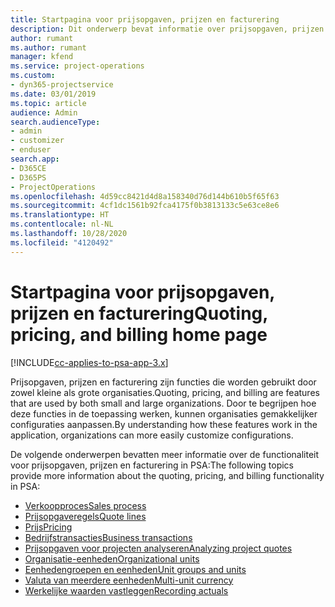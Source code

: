 ```yaml
---
title: Startpagina voor prijsopgaven, prijzen en facturering
description: Dit onderwerp bevat informatie over prijsopgaven, prijzen en facturering.
author: rumant
ms.author: rumant
manager: kfend
ms.service: project-operations
ms.custom:
- dyn365-projectservice
ms.date: 03/01/2019
ms.topic: article
audience: Admin
search.audienceType:
- admin
- customizer
- enduser
search.app:
- D365CE
- D365PS
- ProjectOperations
ms.openlocfilehash: 4d59cc8421d4d8a158340d76d144b610b5f65f63
ms.sourcegitcommit: 4cf1dc1561b92fca4175f0b3813133c5e63ce8e6
ms.translationtype: HT
ms.contentlocale: nl-NL
ms.lasthandoff: 10/28/2020
ms.locfileid: "4120492"
---
```

# <a name="quoting-pricing-and-billing-home-page"></a><span data-ttu-id="5ebf9-103">Startpagina voor prijsopgaven, prijzen en facturering</span><span class="sxs-lookup"><span data-stu-id="5ebf9-103">Quoting, pricing, and billing home page</span></span>

[!INCLUDE[cc-applies-to-psa-app-3.x](../includes/cc-applies-to-psa-app-3x.md)]

<span data-ttu-id="5ebf9-104">Prijsopgaven, prijzen en facturering zijn functies die worden gebruikt door zowel kleine als grote organisaties.</span><span class="sxs-lookup"><span data-stu-id="5ebf9-104">Quoting, pricing, and billing are features that are used by both small and large organizations.</span></span> <span data-ttu-id="5ebf9-105">Door te begrijpen hoe deze functies in de toepassing werken, kunnen organisaties gemakkelijker configuraties aanpassen.</span><span class="sxs-lookup"><span data-stu-id="5ebf9-105">By understanding how these features work in the application, organizations can more easily customize configurations.</span></span>

<span data-ttu-id="5ebf9-106">De volgende onderwerpen bevatten meer informatie over de functionaliteit voor prijsopgaven, prijzen en facturering in PSA:</span><span class="sxs-lookup"><span data-stu-id="5ebf9-106">The following topics provide more information about the quoting, pricing, and billing functionality in PSA:</span></span>

- [<span data-ttu-id="5ebf9-107">Verkoopproces</span><span class="sxs-lookup"><span data-stu-id="5ebf9-107">Sales process</span></span>](basic-sales-process.md)
- [<span data-ttu-id="5ebf9-108">Prijsopgaveregels</span><span class="sxs-lookup"><span data-stu-id="5ebf9-108">Quote lines</span></span>](basic-quote-lines.md)
- [<span data-ttu-id="5ebf9-109">Prijs</span><span class="sxs-lookup"><span data-stu-id="5ebf9-109">Pricing</span></span>](basic-pricing.md)
- [<span data-ttu-id="5ebf9-110">Bedrijfstransacties</span><span class="sxs-lookup"><span data-stu-id="5ebf9-110">Business transactions</span></span>](basic-business-transactions.md)
- [<span data-ttu-id="5ebf9-111">Prijsopgaven voor projecten analyseren</span><span class="sxs-lookup"><span data-stu-id="5ebf9-111">Analyzing project quotes</span></span>](basic-analyzing-quotes.md)
- [<span data-ttu-id="5ebf9-112">Organisatie-eenheden</span><span class="sxs-lookup"><span data-stu-id="5ebf9-112">Organizational units</span></span>](advanced-organizational.md)
- [<span data-ttu-id="5ebf9-113">Eenhedengroepen en eenheden</span><span class="sxs-lookup"><span data-stu-id="5ebf9-113">Unit groups and units</span></span>](advanced-units.md)
- [<span data-ttu-id="5ebf9-114">Valuta van meerdere eenheden</span><span class="sxs-lookup"><span data-stu-id="5ebf9-114">Multi-unit currency</span></span>](advanced-currency.md)
- [<span data-ttu-id="5ebf9-115">Werkelijke waarden vastleggen</span><span class="sxs-lookup"><span data-stu-id="5ebf9-115">Recording actuals</span></span>](advanced-actuals.md)
